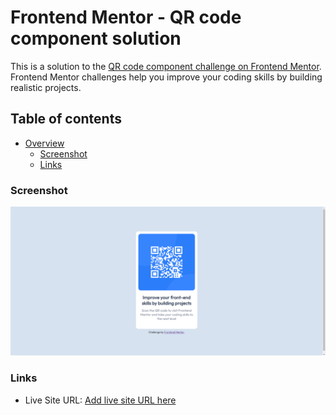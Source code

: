 # Frontend Mentor - QR code component solution

This is a solution to the [QR code component challenge on Frontend Mentor](https://www.frontendmentor.io/challenges/qr-code-component-iux_sIO_H). Frontend Mentor challenges help you improve your coding skills by building realistic projects. 

## Table of contents

- [Overview](#overview)
  - [Screenshot](#screenshot)
  - [Links](#links)

### Screenshot

![](./Screenshot%202024-01-28.png)

### Links

- Live Site URL: [Add live site URL here](https://far34n.github.io/QR-code-component/)

